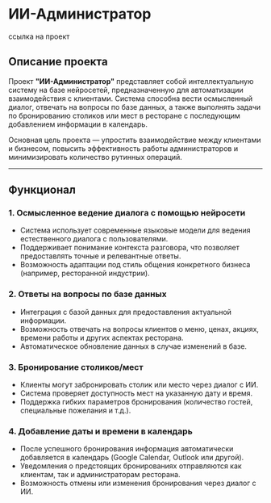 # ИИ-Администратор

ссылка на проект




## Описание проекта

Проект **"ИИ-Администратор"** представляет собой интеллектуальную систему на базе нейросетей, предназначенную для автоматизации взаимодействия с клиентами. Система способна вести осмысленный диалог, отвечать на вопросы по базе данных, а также выполнять задачи по бронированию столиков или мест в ресторане с последующим добавлением информации в календарь.

Основная цель проекта — упростить взаимодействие между клиентами и бизнесом, повысить эффективность работы администраторов и минимизировать количество рутинных операций.

---

## Функционал

### 1. Осмысленное ведение диалога с помощью нейросети
- Система использует современные языковые модели для ведения естественного диалога с пользователями.
- Поддерживает понимание контекста разговора, что позволяет предоставлять точные и релевантные ответы.
- Возможность адаптации под стиль общения конкретного бизнеса (например, ресторанной индустрии).

### 2. Ответы на вопросы по базе данных
- Интеграция с базой данных для предоставления актуальной информации.
- Возможность отвечать на вопросы клиентов о меню, ценах, акциях, времени работы и других аспектах ресторана.
- Автоматическое обновление данных в случае изменений в базе.

### 3. Бронирование столиков/мест
- Клиенты могут забронировать столик или место через диалог с ИИ.
- Система проверяет доступность мест на указанную дату и время.
- Поддержка гибких параметров бронирования (количество гостей, специальные пожелания и т.д.).

### 4. Добавление даты и времени в календарь
- После успешного бронирования информация автоматически добавляется в календарь (Google Calendar, Outlook или другой).
- Уведомления о предстоящих бронированиях отправляются как клиентам, так и администраторам ресторана.
- Возможность отмены или изменения бронирования через диалог с ИИ.
